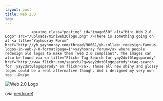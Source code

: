 ```yaml
---
layout: post
title: Web 2.0
tag: 
---
```



                <p><img class="postimg" id="image650" alt="Mini Web 2.0 Logo" src="/uploads/miniweb20logo.png" />There is something going on at <a title="Yayhooray Forum" href="http://yh.yayhooray.com/thread/90661/yh-collab:-redesign-famous-logos-in-web-2-0-format?page=1">yayhooray forum</a> where people redesign old logos to make them 'web 2.0 compliant'. The images can also be found via <a title="Flickr Tag Search for yay2dot0logoparody" href="http://www.flickr.com/search/?q=yay2dot0logoparody">tag-search for 'yay2dot0logoparody' on flickr</a>. Those all new shiny and glossy logos could be a real alternative though. And i designed my very own too :-D</p>
<img alt="Web 2.0 Logo" id="image651" src="/uploads/medweb20logo.png" />
<p>(via <a href="http://www.nerdcore.de/wp/2006/07/25/logo-20/">nerdcore</a>)</p>
            
